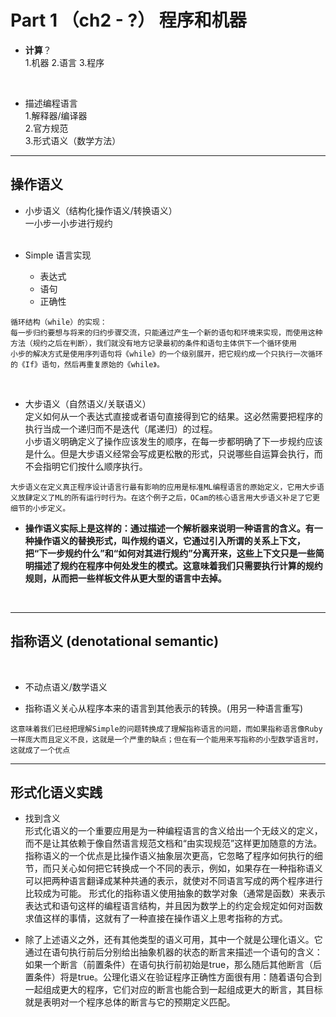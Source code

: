 # Part 1 （ch2 - ?） 程序和机器
- **计算**？  
	1.机器 
	2.语言 
	3.程序  
<br>

- 描述编程语言  
	1.解释器/编译器	
	2.官方规范  
	3.形式语义（数学方法）
---


操作语义
---
- 小步语义（结构化操作语义/转换语义）  
	一小步一小步进行规约  
	<br>
	
	
- Simple 语言实现  
	- 表达式  
	- 语句
	- 正确性
	

>
	循环结构（while）的实现：
	每一步归约要想与将来的归约步骤交流，只能通过产生一个新的语句和环境来实现，而使用这种方法（规约之后在判断），我们就没有地方记录最初的条件和语句主体供下一个循环使用  
	小步的解决方式是使用序列语句将《while》的一个级别展开，把它规约成一个只执行一次循环的《If》语句，然后再重复原始的《while》。


<br>
   
- 大步语义（自然语义/关联语义）  
	定义如何从一个表达式直接或者语句直接得到它的结果。这必然需要把程序的执行当成一个递归而不是迭代（尾递归）的过程。	
	小步语义明确定义了操作应该发生的顺序，在每一步都明确了下一步规约应该是什么。但是大步语义经常会写成更松散的形式，只说哪些自运算会执行，而不会指明它们按什么顺序执行。
	
>
	大步语义在定义真正程序设计语言行最有影响的应用是标准ML编程语言的原始定义，它用大步语义放肆定义了ML的所有运行时行为。在这个例子之后，OCam的核心语言用大步语义补足了它更细节的小步定义。

	
-  **操作语义实际上是这样的：通过描述一个解析器来说明一种语言的含义。有一种操作语义的替换形式，叫作规约语义，它通过引入所谓的关系上下文，把“下一步规约什么”和“如何对其进行规约”分离开来，这些上下文只是一些简明描述了规约在程序中何处发生的模式。这意味着我们只需要执行计算的规约规则，从而把一些样板文件从更大型的语言中去掉。**

<br>

 
 ---
 
 
指称语义 (denotational semantic)
---

<br>

- 不动点语义/数学语义

- 指称语义关心从程序本来的语言到其他表示的转换。(用另一种语言重写)

>
	这意味着我们已经把理解Simple的问题转换成了理解指称语言的问题，而如果指称语言像Ruby一样庞大而且定义不良，这就是一个严重的缺点；但在有一个能用来写指称的小型数学语言时，这就成了一个优点
 
 
---
 
形式化语义实践
---
 
- 找到含义  
	形式化语义的一个重要应用是为一种编程语言的含义给出一个无歧义的定义，而不是让其依赖于像自然语言规范文档和“由实现规范”这样更加随意的方法。  
	指称语义的一个优点是比操作语义抽象层次更高，它忽略了程序如何执行的细节，而只关心如何把它转换成一个不同的表示，例如，如果存在一种指称语义可以把两种语言翻译成某种共通的表示，就使对不同语言写成的两个程序进行比较成为可能。
	形式化的指称语义使用抽象的数学对象（通常是函数）来表示表达式和语句这样的编程语言结构，并且因为数学上的约定会规定如何对函数求值这样的事情，这就有了一种直接在操作语义上思考指称的方式。
 
 
 - 除了上述语义之外，还有其他类型的语义可用，其中一个就是公理化语义。它通过在语句执行前后分别给出抽象机器的状态的断言来描述一个语句的含义：如果一个断言（前置条件）在语句执行前初始是true，那么随后其他断言（后置条件）将是true。公理化语义在验证程序正确性方面很有用：随着语句合到一起组成更大的程序，它们对应的断言也能合到一起组成更大的断言，其目标就是表明对一个程序总体的断言与它的预期定义匹配。
 
 
 
 
 
 
 
 
 
 
 
 
 
 
 
 
 
 
 
 